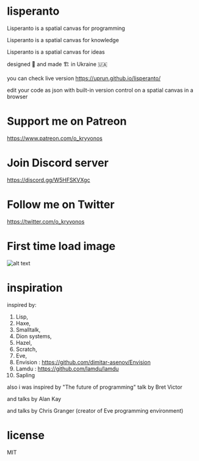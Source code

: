 # lisperanto
Lisperanto is a spatial canvas for programming

Lisperanto is a spatial canvas for knowledge

Lisperanto is a spatial canvas for ideas

designed &#127912; and made &#127959;&#65039; in Ukraine &#127482;&#127462;

you can check live version https://uprun.github.io/lisperanto/

edit your code as json with built-in version control on a spatial canvas in a browser


# Support me on Patreon

https://www.patreon.com/o_kryvonos


# Join Discord server 

https://discord.gg/W5HFSKVXgc

# Follow me on Twitter

https://twitter.com/o_kryvonos

# First time load image

![alt text](https://github.com/uprun/lisperanto/blob/main/docs/2022-09-17--23.57.20.png?raw=true)

# inspiration

inspired by:
1. Lisp, 
1. Haxe, 
1. Smalltalk, 
1. Dion systems, 
1. Hazel, 
1. Scratch, 
1. Eve, 
1. Envision : https://github.com/dimitar-asenov/Envision
1. Lamdu : https://github.com/lamdu/lamdu
1. Sapling

also i was inspired by "The future of programming" talk by Bret Victor

and talks by Alan Kay

and talks by Chris Granger (creator of Eve programming environment)

# license
MIT
